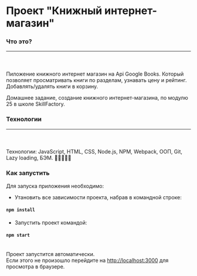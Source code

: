# Проект "Книжный интернет-магазин"

### Что это? <hr><br>
Пиложение книжного интернет магазин на Api Google Books. Который позволяет просматривать книги по разделам, узнавать цену и рейтинг. Добавлять/удалять книги в корзину.

Домашнее задание, создание книжного интернет-магазина, по модулю 25 в школе SkillFactory. 

### Технологии<hr><br>
Технологии: JavaScript, HTML, CSS, Node.js, NPM, Webpack, ООП, Git, Lazy loading, БЭМ. 📗📕📘📒📓

### Как запустить<br>
Для запуска приложения необходимо:<br>

* Утановить все зависимости проекта, набрав в командной строке:

#### `npm install`

* Запустить проект командой:

#### `npm start`


<br>Проект запустится автоматически.<br>
Если этого не произошло перейдите на [http://localhost:3000](http://localhost:3000) для просмотра в браузере.


